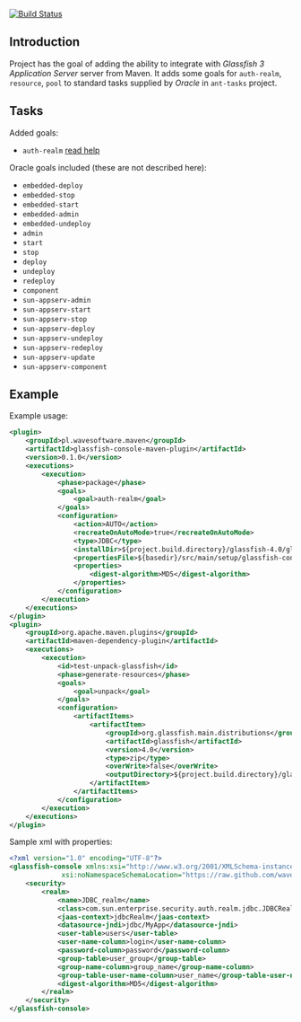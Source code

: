 [![Build Status](https://secure.travis-ci.org/wavesoftware/glassfish-console-maven-plugin.png)](http://travis-ci.org/wavesoftware/glassfish-console-maven-plugin)

Introduction
------------

Project has the goal of adding the ability to integrate with *Glassfish 3 Application Server* server from Maven. 
It adds some goals for `auth-realm`, `resource`, `pool` to standard tasks supplied by *Oracle* in `ant-tasks` project.

Tasks
-----

Added goals:

 * `auth-realm` [read help](https://github.com/wavesoftware/glassfish-ant-console/wiki/task-glassfish-auth-realm)

Oracle goals included (these are not described here):
 * `embedded-deploy`
 * `embedded-stop`
 * `embedded-start`
 * `embedded-admin`
 * `embedded-undeploy`
 * `admin`
 * `start`
 * `stop`
 * `deploy`
 * `undeploy`
 * `redeploy`
 * `component`
 * `sun-appserv-admin`
 * `sun-appserv-start`
 * `sun-appserv-stop`
 * `sun-appserv-deploy`
 * `sun-appserv-undeploy`
 * `sun-appserv-redeploy`
 * `sun-appserv-update`
 * `sun-appserv-component`

Example
-------

Example usage:

```xml
<plugin>
    <groupId>pl.wavesoftware.maven</groupId>
    <artifactId>glassfish-console-maven-plugin</artifactId>
    <version>0.1.0</version>
    <executions>
        <execution>
            <phase>package</phase>
            <goals>
                <goal>auth-realm</goal>
            </goals>
            <configuration>
                <action>AUTO</action>
                <recreateOnAutoMode>true</recreateOnAutoMode>
                <type>JDBC</type>
                <installDir>${project.build.directory}/glassfish-4.0/glassfish4</installDir>
                <propertiesFile>${basedir}/src/main/setup/glassfish-console.xml</propertiesFile>
                <properties>
                    <digest-algorithm>MD5</digest-algorithm>
                </properties>
            </configuration>
        </execution>
    </executions>
</plugin>
<plugin>
    <groupId>org.apache.maven.plugins</groupId>
    <artifactId>maven-dependency-plugin</artifactId>
    <executions>
        <execution>
            <id>test-unpack-glassfish</id>
            <phase>generate-resources</phase>
            <goals>
                <goal>unpack</goal>
            </goals>
            <configuration>
                <artifactItems>
                    <artifactItem>
                        <groupId>org.glassfish.main.distributions</groupId>
                        <artifactId>glassfish</artifactId>
                        <version>4.0</version>
                        <type>zip</type>
                        <overWrite>false</overWrite>
                        <outputDirectory>${project.build.directory}/glassfish-4.0</outputDirectory>
                    </artifactItem>
                </artifactItems>
            </configuration>
        </execution>
    </executions>
</plugin>
```

Sample xml with properties:

```xml
<?xml version="1.0" encoding="UTF-8"?>
<glassfish-console xmlns:xsi="http://www.w3.org/2001/XMLSchema-instance"
			 xsi:noNamespaceSchemaLocation="https://raw.github.com/wavesoftware/glassfish-ant-console/master/docs/glassfish-console.xsd">
	<security>
		<realm>
			<name>JDBC_realm</name>
			<class>com.sun.enterprise.security.auth.realm.jdbc.JDBCRealm</class>
			<jaas-context>jdbcRealm</jaas-context>
			<datasource-jndi>jdbc/MyApp</datasource-jndi>
			<user-table>users</user-table>
			<user-name-column>login</user-name-column>
			<password-column>password</password-column>
			<group-table>user_group</group-table>
			<group-name-column>group_name</group-name-column>
			<group-table-user-name-column>user_name</group-table-user-name-column>
			<digest-algorithm>MD5</digest-algorithm>
		</realm>
	</security>
</glassfish-console>
```

